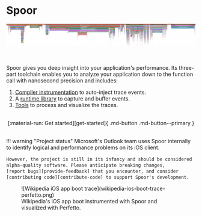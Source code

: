 # Spoor

![Wikipedia iOS app boot trace][wikipedia-trace-png]

<br />

Spoor gives you deep insight into your application's performance. Its three-part
toolchain enables you to analyze your application down to the function call with
nanosecond precision and includes:

1. [Compiler instrumentation][reference-instrumentation] to auto-inject trace
   events.
2. A [runtime library][reference-runtime] to capture and buffer events.
3. [Tools][reference-postprocessing] to process and visualize the traces.

<br />
<center>
  [:material-run: Get started][get-started]{ .md-button .md-button--primary }
</center>
<br />

!!! warning "Project status"
    Microsoft's Outlook team uses Spoor internally to identify logical and
    performance problems on its iOS client.
    
    However, the project is still in its infancy and should be considered
    alpha-quality software. Please anticipate breaking changes,
    [report bugs][provide-feedback] that you encounter, and consider
    [contributing code][contribute-code] to support Spoor's development.

<figure markdown>
  ![Wikipedia iOS app boot trace](wikipedia-ios-boot-trace-perfetto.png)
  <figcaption>
    Wikipedia's iOS app boot instrumented with Spoor and visualized with
    Perfetto.
  </figcaption>
</figure>

[contribute-code]: contributing/#contribute-code
[get-started]: get-started
[reference-instrumentation]: reference/instrumentation
[reference-postprocessing]: reference/postprocessing
[provide-feedback]: contributing/#provide-feedback
[wikipedia-trace-png]: wikipedia-ios-boot-trace.png
[reference-runtime]: reference/runtime
